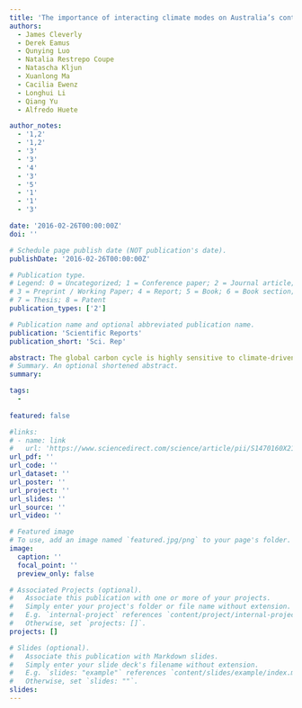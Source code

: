 ```yaml
---
title: 'The importance of interacting climate modes on Australia’s contribution to global carbon cycle extremes'
authors:
  - James Cleverly
  - Derek Eamus
  - Qunying Luo
  - Natalia Restrepo Coupe
  - Natascha Kljun
  - Xuanlong Ma
  - Cacilia Ewenz
  - Longhui Li
  - Qiang Yu
  - Alfredo Huete

author_notes:
  - '1,2'
  - '1,2'
  - '3'
  - '3'
  - '4'
  - '3'
  - '5'
  - '1'
  - '1'
  - '3'

date: '2016-02-26T00:00:00Z'
doi: ''

# Schedule page publish date (NOT publication's date).
publishDate: '2016-02-26T00:00:00Z'

# Publication type.
# Legend: 0 = Uncategorized; 1 = Conference paper; 2 = Journal article;
# 3 = Preprint / Working Paper; 4 = Report; 5 = Book; 6 = Book section;
# 7 = Thesis; 8 = Patent
publication_types: ['2']

# Publication name and optional abbreviated publication name.
publication: 'Scientific Reports'
publication_short: 'Sci. Rep'

abstract: The global carbon cycle is highly sensitive to climate-driven fluctuations of precipitation, especially in the Southern Hemisphere. This was clearly manifested by a 20% increase of the global terrestrial C sink in 2011 during the strongest sustained La Niña since 1917. However, inconsistencies exist between El Niño/La Niña (ENSO) cycles and precipitation in the historical record; for example, significant ENSO–precipitation correlations were present in only 31% of the last 100 years, and often absent in wet years. To resolve these inconsistencies, we used an advanced temporal scaling method for identifying interactions amongst three key climate modes (El Niño, the Indian Ocean dipole, and the southern annular mode). When these climate modes synchronised (1999–2012), drought and extreme precipitation were observed across Australia. The interaction amongst these climate modes, more than the effect of any single mode, was associated with large fluctuations in precipitation and productivity. The long-term exposure of vegetation to this arid environment has favoured a resilient flora capable of large fluctuations in photosynthetic productivity and explains why Australia was a major contributor not only to the 2011 global C sink anomaly but also to global reductions in photosynthetic C uptake during the previous decade of drought.
# Summary. An optional shortened abstract.
summary: 

tags:
  - 
  
featured: false

#links:
# - name: link
#   url: 'https://www.sciencedirect.com/science/article/pii/S1470160X21006658'
url_pdf: ''
url_code: ''
url_dataset: ''
url_poster: ''
url_project: ''
url_slides: ''
url_source: ''
url_video: ''

# Featured image
# To use, add an image named `featured.jpg/png` to your page's folder.
image:
  caption: ''
  focal_point: ''
  preview_only: false

# Associated Projects (optional).
#   Associate this publication with one or more of your projects.
#   Simply enter your project's folder or file name without extension.
#   E.g. `internal-project` references `content/project/internal-project/index.md`.
#   Otherwise, set `projects: []`.
projects: []

# Slides (optional).
#   Associate this publication with Markdown slides.
#   Simply enter your slide deck's filename without extension.
#   E.g. `slides: "example"` references `content/slides/example/index.md`.
#   Otherwise, set `slides: ""`.
slides:
---
```


